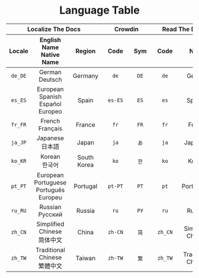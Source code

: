 <div align="center">
<h1>Language Table</h1>
</div>

<div align="center">
<table>
  <thead>
    <tr>
      <th rowspan="1" colspan="3" align="center" style="text-align: center"><div>Localize The Docs</div></th>
      <th rowspan="1" colspan="2" align="center" style="text-align: center"><div>Crowdin</div></th>
      <th rowspan="1" colspan="2" align="center" style="text-align: center"><div>Read The Docs</div></th>
    </tr>
    <tr>
      <!-- Localize The Docs -->
      <th rowspan="1" colspan="1" align="center" style="text-align: center"><div>Locale</div></th>
      <th rowspan="1" colspan="1" align="center" style="text-align: center"><div>
        <div>English Name</div>
        <div>Native Name</div>
      </div></th>
      <th rowspan="1" colspan="1" align="center" style="text-align: center"><div>&nbsp;&nbsp;Region&nbsp;&nbsp;</div></th>
      <!-- Crowdin -->
      <th rowspan="1" colspan="1" align="center" style="text-align: center"><div>&nbsp;&nbsp;Code&nbsp;&nbsp;</div></th>
      <th rowspan="1" colspan="1" align="center" style="text-align: center"><div>&nbsp;Sym&nbsp;</div></th>
      <!-- Read The Docs -->
      <th rowspan="1" colspan="1" align="center" style="text-align: center"><div>&nbsp;&nbsp;Code&nbsp;&nbsp;</div></th>
      <th rowspan="1" colspan="1" align="center" style="text-align: center"><div>&nbsp;&nbsp;Name&nbsp;&nbsp;</div></th>
    </tr>
  </thead>
  <tbody>
    <tr>
      <td rowspan="1" colspan="1" align="center" style="text-align: center"><div class="ltd-code"><code>de_DE</code></div></td>
      <td rowspan="1" colspan="1" align="center" style="text-align: center"><div class="ltd-name">
        <div class="ltd-name-english">German</div>
        <div class="ltd-name-native">Deutsch</div>
      </div></td>
      <td rowspan="1" colspan="1" align="center" style="text-align: center"><div class="ltd-region">Germany</div></td>
      <td rowspan="1" colspan="1" align="center" style="text-align: center"><div class="crowdin-code"><code>de</code></div></td>
      <td rowspan="1" colspan="1" align="center" style="text-align: center"><div class="crowdin-sym"><code>DE</code></div></td>
      <td rowspan="1" colspan="1" align="center" style="text-align: center"><div class="rtd-code"><code>de</code></div></td>
      <td rowspan="1" colspan="1" align="center" style="text-align: center"><div class="rtd-name">German</div></td>
    </tr>
    <tr>
      <td rowspan="1" colspan="1" align="center" style="text-align: center"><div class="ltd-code"><code>es_ES</code></div></td>
      <td rowspan="1" colspan="1" align="center" style="text-align: center"><div class="ltd-name">
        <div class="ltd-name-english">European Spanish</div>
        <div class="ltd-name-native">Español Europeo</div>
      </div></td>
      <td rowspan="1" colspan="1" align="center" style="text-align: center"><div class="ltd-region">Spain</div></td>
      <td rowspan="1" colspan="1" align="center" style="text-align: center"><div class="crowdin-code"><code>es-ES</code></div></td>
      <td rowspan="1" colspan="1" align="center" style="text-align: center"><div class="crowdin-sym"><code>ES</code></div></td>
      <td rowspan="1" colspan="1" align="center" style="text-align: center"><div class="rtd-code"><code>es</code></div></td>
      <td rowspan="1" colspan="1" align="center" style="text-align: center"><div class="rtd-name">Spanish</div></td>
    </tr>
    <tr>
      <td rowspan="1" colspan="1" align="center" style="text-align: center"><div class="ltd-code"><code>fr_FR</code></div></td>
      <td rowspan="1" colspan="1" align="center" style="text-align: center"><div class="ltd-name">
        <div class="ltd-name-english">French</div>
        <div class="ltd-name-native">Français</div>
      </div></td>
      <td rowspan="1" colspan="1" align="center" style="text-align: center"><div class="ltd-region">France</div></td>
      <td rowspan="1" colspan="1" align="center" style="text-align: center"><div class="crowdin-code"><code>fr</code></div></td>
      <td rowspan="1" colspan="1" align="center" style="text-align: center"><div class="crowdin-sym"><code>FR</code></div></td>
      <td rowspan="1" colspan="1" align="center" style="text-align: center"><div class="rtd-code"><code>fr</code></div></td>
      <td rowspan="1" colspan="1" align="center" style="text-align: center"><div class="rtd-name">French</td>
    </tr>
    <tr>
      <td rowspan="1" colspan="1" align="center" style="text-align: center"><div class="ltd-code"><code>ja_JP</code></div></td>
      <td rowspan="1" colspan="1" align="center" style="text-align: center"><div class="ltd-name">
        <div class="ltd-name-english">Japanese</div>
        <div class="ltd-name-native">日本語</div>
      </div></td>
      <td rowspan="1" colspan="1" align="center" style="text-align: center"><div class="ltd-region">Japan</div></td>
      <td rowspan="1" colspan="1" align="center" style="text-align: center"><div class="crowdin-code"><code>ja</code></div></td>
      <td rowspan="1" colspan="1" align="center" style="text-align: center"><div class="crowdin-sym"><code>あ</code></div></td>
      <td rowspan="1" colspan="1" align="center" style="text-align: center"><div class="rtd-code"><code>ja</code></div></td>
      <td rowspan="1" colspan="1" align="center" style="text-align: center"><div class="rtd-name">Japanese</div></td>
    </tr>
    <tr>
      <td rowspan="1" colspan="1" align="center" style="text-align: center"><div class="ltd-code"><code>ko_KR</code></div></td>
      <td rowspan="1" colspan="1" align="center" style="text-align: center"><div class="ltd-name">
        <div class="ltd-name-english">Korean</div>
        <div class="ltd-name-native">한국어</div>
      </div></td>
      <td rowspan="1" colspan="1" align="center" style="text-align: center"><div class="ltd-region">South Korea</div></td>
      <td rowspan="1" colspan="1" align="center" style="text-align: center"><div class="crowdin-code"><code>ko</code></div></td>
      <td rowspan="1" colspan="1" align="center" style="text-align: center"><div class="crowdin-sym"><code>한</code></div></td>
      <td rowspan="1" colspan="1" align="center" style="text-align: center"><div class="rtd-code"><code>ko</code></div></td>
      <td rowspan="1" colspan="1" align="center" style="text-align: center"><div class="rtd-name">Korean</div></td>
    </tr>
    <tr>
      <td rowspan="1" colspan="1" align="center" style="text-align: center"><div class="ltd-code"><code>pt_PT</code></div></td>
      <td rowspan="1" colspan="1" align="center" style="text-align: center"><div class="ltd-name">
        <div class="ltd-name-english">European Portuguese</div>
        <div class="ltd-name-native">Português Europeu</div>
      </div></td>
      <td rowspan="1" colspan="1" align="center" style="text-align: center"><div class="ltd-region">Portugal</div></td>
      <td rowspan="1" colspan="1" align="center" style="text-align: center"><div class="crowdin-code"><code>pt-PT</code></div></td>
      <td rowspan="1" colspan="1" align="center" style="text-align: center"><div class="crowdin-sym"><code>PT</code></div></td>
      <td rowspan="1" colspan="1" align="center" style="text-align: center"><div class="rtd-code"><code>pt</code></div></td>
      <td rowspan="1" colspan="1" align="center" style="text-align: center"><div class="rtd-name">Portuguese</div></td>
    </tr>
    <tr>
      <td rowspan="1" colspan="1" align="center" style="text-align: center"><div class="ltd-code"><code>ru_RU</code></div></td>
      <td rowspan="1" colspan="1" align="center" style="text-align: center"><div class="ltd-name">
        <div class="ltd-name-english">Russian</div>
        <div class="ltd-name-native">Русский</div>
      </div></td>
      <td rowspan="1" colspan="1" align="center" style="text-align: center"><div class="ltd-region">Russia</div></td>
      <td rowspan="1" colspan="1" align="center" style="text-align: center"><div class="crowdin-code"><code>ru</code></div></td>
      <td rowspan="1" colspan="1" align="center" style="text-align: center"><div class="crowdin-sym"><code>РУ</code></div></td>
      <td rowspan="1" colspan="1" align="center" style="text-align: center"><div class="rtd-code"><code>ru</code></div></td>
      <td rowspan="1" colspan="1" align="center" style="text-align: center"><div class="rtd-name">Russian</div></td>
    </tr>
    <tr>
      <td rowspan="1" colspan="1" align="center" style="text-align: center"><div class="ltd-code"><code>zh_CN</code></div></td>
      <td rowspan="1" colspan="1" align="center" style="text-align: center"><div class="ltd-name">
        <div class="ltd-name-english">Simplified Chinese</div>
        <div class="ltd-name-native">简体中文</div>
      </div></td>
      <td rowspan="1" colspan="1" align="center" style="text-align: center"><div class="ltd-region">China</div></td>
      <td rowspan="1" colspan="1" align="center" style="text-align: center"><div class="crowdin-code"><code>zh-CN</code></div></td>
      <td rowspan="1" colspan="1" align="center" style="text-align: center"><div class="crowdin-sym"><code>简</code></div></td>
      <td rowspan="1" colspan="1" align="center" style="text-align: center"><div class="rtd-code"><code>zh_CN</code></div></td>
      <td rowspan="1" colspan="1" align="center" style="text-align: center"><div class="rtd-name">Simplified Chinese</div></td>
    </tr>
    <tr>
      <td rowspan="1" colspan="1" align="center" style="text-align: center"><div class="ltd-code"><code>zh_TW</code></div></td>
      <td rowspan="1" colspan="1" align="center" style="text-align: center"><div class="ltd-name">
        <div class="ltd-name-english">Traditional Chinese</div>
        <div class="ltd-name-native">繁體中文</div>
      </div></td>
      <td rowspan="1" colspan="1" align="center" style="text-align: center"><div class="ltd-region">Taiwan</div></td>
      <td rowspan="1" colspan="1" align="center" style="text-align: center"><div class="crowdin-code"><code>zh-TW</code></div></td>
      <td rowspan="1" colspan="1" align="center" style="text-align: center"><div class="crowdin-sym"><code>繁</code></div></td>
      <td rowspan="1" colspan="1" align="center" style="text-align: center"><div class="rtd-code"><code>zh_TW</code></div></td>
      <td rowspan="1" colspan="1" align="center" style="text-align: center"><div class="rtd-name">Traditional Chinese</div></td>
    </tr>
  </tbody>
</table>
</div>
